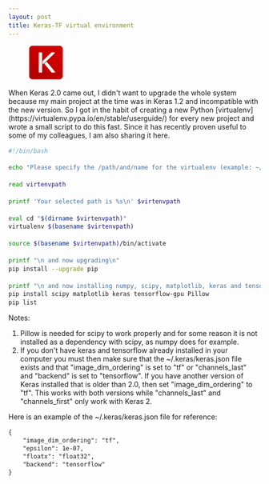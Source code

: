 ```yaml
---
layout: post
title: Keras-TF virtual environment
---
```


<figure><img src="/images/keras-logo.png" alt="keras_logo" style="width: 70px;"/></figure>
When Keras 2.0 came out, I didn't want to upgrade the whole system because my main project at the time was in Keras 1.2 and incompatible with the new version. So I got in the habit of creating a new Python [virtualenv](https://virtualenv.pypa.io/en/stable/userguide/) for every new project and wrote a small script to do this fast. Since it has recently proven useful to some of my colleagues, I am also sharing it here.

```bash
#!/bin/bash

echo "Please specify the /path/and/name for the virtualenv (example: ~/env): "

read virtenvpath

printf 'Your selected path is %s\n' $virtenvpath

eval cd "$(dirname $virtenvpath)"
virtualenv $(basename $virtenvpath)

source $(basename $virtenvpath)/bin/activate

printf "\n and now upgrading\n"
pip install --upgrade pip

printf "\n and now installing numpy, scipy, matplotlib, keras and tensorflow (and their dependencies)"
pip install scipy matplotlib keras tensorflow-gpu Pillow
pip list
```

Notes:
1. Pillow is needed for scipy to work properly and for some reason it is not installed as a dependency with scipy, as numpy does for example.
2. If you don't have keras and tensorflow already installed in your computer you must then make sure that the ~/.keras/keras.json file exists and that "image_dim_ordering" is set to "tf" or "channels_last" and "backend" is set to "tensorflow". If you have another version of Keras installed that is older than 2.0, then set "image_dim_ordering" to "tf". This works with both versions while "channels_last" and "channels_first" only work with Keras 2.

Here is an example of the ~/.keras/keras.json file for reference:

```
{
    "image_dim_ordering": "tf", 
    "epsilon": 1e-07, 
    "floatx": "float32", 
    "backend": "tensorflow"
}
```



